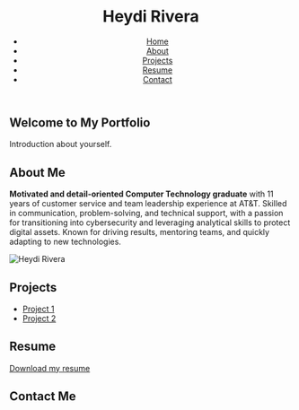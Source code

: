 <!DOCTYPE html>
<html lang="en">
<head>
  <meta charset="UTF-8">
  <meta name="viewport" content="width=device-width, initial-scale=1.0">
 
  <link rel="stylesheet" href="style.css">
</head>
<body>
  <header>
    <h1>Heydi Rivera</h1>
    <nav>
      <ul>
        <li><a href="#home">Home</a></li>
        <li><a href="#about">About</a></li>
        <li><a href="#projects">Projects</a></li>
        <li><a href="#resume">Resume</a></li>
        <li><a href="#contact">Contact</a></li>
      </ul>
    </nav>
  </header>

  <section id="home">
    <h2>Welcome to My Portfolio</h2>
    <p>Introduction about yourself.</p>
  </section>

  <section id="about">
    <h2>About Me</h2>
    <div class="about-container">
      <div class="about-text">
        <p><strong>Motivated and detail-oriented Computer Technology graduate</strong> with 11 years of customer service and team leadership experience at AT&T. Skilled in communication, problem-solving, and technical support, with a passion for transitioning into cybersecurity and leveraging analytical skills to protect digital assets. Known for driving results, mentoring teams, and quickly adapting to new technologies.</p>
      </div>
      <div class="about-image">
        <img src="your-photo.jpg" alt="Heydi Rivera" />
      </div>
    </div>
  </section>

  <section id="projects">
    <h2>Projects</h2>
    <ul>
      <li><a href="https://github.com/yourusername/project1">Project 1</a></li>
      <li><a href="https://github.com/yourusername/project2">Project 2</a></li>
    </ul>
  </section>

  <section id="resume">
    <h2>Resume</h2>
    <a href="Heydi-Rivera.pdf" download>Download my resume</a>
  </section>

  <section id="contact">
    <h2>Contact Me</h2>
  




